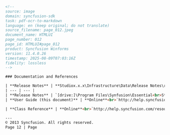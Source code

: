 ```html
<!-- 
source: image
domain: syncfusion-sdk
task: pdf-ocr-to-markdown
language: en (keep original; do not translate)
source_filename: page_012.jpeg
document_name: HTMLUI
page_number: 012
page_id: HTMLUI#page_012
product: Syncfusion Winforms
version: 11.4.0.26
timestamp: 2025-08-09T07:03:16Z
fidelity: lossless
-->

### Documentation and References

| **Release Notes** | **Studiox.x.x\Infrastructure\Data\Release Notes\readme.htm** |
| --- | --- |
| **Release Notes** | `[drive:]\Program Files\Synfusion\Essential<br>Studiox.x.x\Infrastructure\Data\Release Notes\Release Notes.htm` |
| **User Guide (this document)** | **Online**<br>`http://help.syncfusion.com/resources` (Navigate to the HTMLUI for<br>Windows Forms User Guide.)<br>![Note: Click Download as PDF to access a PDF version.](https://raw.githubusercontent.com/syncfusion/documentation/master/resources/download-pdf-icon.png)<br>**Note:** Click Download as PDF to access a PDF version.<br>**Installed Documentation**<br>`Dashboard -> Documentation -> Installed Documentation.` |

| **Class Reference** | **Online**<br>`http://help.syncfusion.com/resources` (Navigate to the Windows Forms<br>User Guide. Select `HTMLUI` in the second text box, and then click the<br>Class Reference link found in the upper right section of the page.)<br>**Installed Documentation**<br>`Dashboard -> Documentation -> Installed Documentation.` |

---
© 2013 Syncfusion. All rights reserved.
Page 12 | Page
```

<!-- tags: [Syncfusion HTMLUI, Release Notes, User Guide, Class Reference, Installed Documentation, Windows Forms, version:11.4.0.26] keywords: [HTMLUI, User Guide, Class Reference, Installed Documentation, Release Notes, Windows Forms, Syncfusion, Essentials Studio] -->